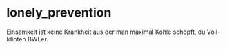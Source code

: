 # lonely_prevention
Einsamkeit ist keine Krankheit aus der man maximal Kohle schöpft, du Voll-Idioten BWLer.
